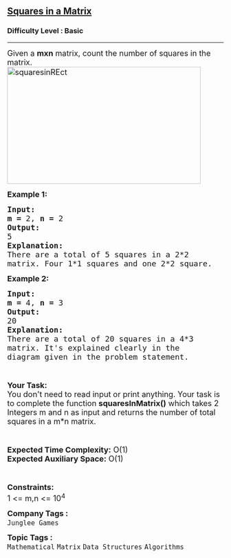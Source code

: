<h2><a href="https://practice.geeksforgeeks.org/problems/squares-in-a-matrix5716/1">Squares in a Matrix</a></h2><h3>Difficulty Level : Basic</h3><hr><div class="problems_problem_content__Xm_eO"><p><span style="font-size:18px">Given a <strong>mxn</strong> matrix, count the number of squares in the matrix.<a href="http://d1hyf4ir1gqw6c.cloudfront.net//wp-content/uploads/squaresinREct.png"><img alt="squaresinREct" class="alignnone size-large wp-image-136206" src="http://d1hyf4ir1gqw6c.cloudfront.net//wp-content/uploads/squaresinREct-1024x621.png" style="height:272px; width:450px"></a> </span></p>

<p><span style="font-size:18px"><strong>Example 1:</strong></span></p>

<pre><span style="font-size:18px"><strong>Input:</strong></span>
<span style="font-size:18px"><strong>m = </strong>2, <strong>n = </strong>2</span>
<span style="font-size:18px"><strong>Output:</strong></span>
<span style="font-size:18px">5</span>
<span style="font-size:18px"><strong>Explanation:</strong></span>
<span style="font-size:18px">There are a total of 5 squares in a 2*2
matrix. Four 1*1 squares and one 2*2 square.</span></pre>

<p><span style="font-size:18px"><strong>Example 2:</strong></span></p>

<pre><span style="font-size:18px"><strong>Input:</strong></span>
<span style="font-size:18px"><strong>m = </strong>4, <strong>n = </strong>3</span>
<span style="font-size:18px"><strong>Output:</strong></span>
<span style="font-size:18px">20</span>
<span style="font-size:18px"><strong>Explanation:</strong></span>
<span style="font-size:18px">There are a total of 20 squares in a 4*3
matrix. It's explained clearly in the
diagram given in the problem statement.</span>
</pre>

<p>&nbsp;</p>

<p><span style="font-size:18px"><strong>Your Task:</strong><br>
You don't need to read input or print anything. Your task is to complete the function <strong>squaresInMatrix()</strong> which takes 2 Integers m and n as input and returns the number of total squares in a m*n matrix.</span></p>

<p>&nbsp;</p>

<p><span style="font-size:18px"><strong>Expected Time Complexity:</strong> O(1)<br>
<strong>Expected Auxiliary Space:</strong> O(1)</span></p>

<p>&nbsp;</p>

<p><span style="font-size:18px"><strong>Constraints:</strong></span><br>
<span style="font-size:18px">1 &lt;= m,n &lt;= 10<sup>4</sup></span></p>
</div><p><span style=font-size:18px><strong>Company Tags : </strong><br><code>Junglee Games</code>&nbsp;<br><p><span style=font-size:18px><strong>Topic Tags : </strong><br><code>Mathematical</code>&nbsp;<code>Matrix</code>&nbsp;<code>Data Structures</code>&nbsp;<code>Algorithms</code>&nbsp;